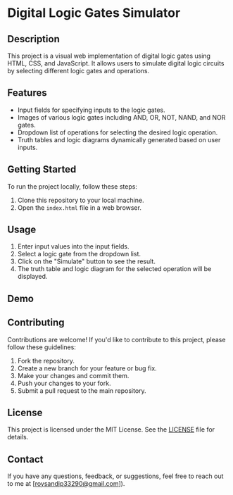 # Digital Logic Gates Simulator

## Description
This project is a visual web implementation of digital logic gates using HTML, CSS, and JavaScript. It allows users to simulate digital logic circuits by selecting different logic gates and operations.

## Features
- Input fields for specifying inputs to the logic gates.
- Images of various logic gates including AND, OR, NOT, NAND, and NOR gates.
- Dropdown list of operations for selecting the desired logic operation.
- Truth tables and logic diagrams dynamically generated based on user inputs.

## Getting Started
To run the project locally, follow these steps:
1. Clone this repository to your local machine.
2. Open the `index.html` file in a web browser.

## Usage
1. Enter input values into the input fields.
2. Select a logic gate from the dropdown list.
3. Click on the "Simulate" button to see the result.
4. The truth table and logic diagram for the selected operation will be displayed.

## Demo


## Contributing
Contributions are welcome! If you'd like to contribute to this project, please follow these guidelines:
1. Fork the repository.
2. Create a new branch for your feature or bug fix.
3. Make your changes and commit them.
4. Push your changes to your fork.
5. Submit a pull request to the main repository.

## License
This project is licensed under the MIT License. See the [LICENSE](LICENSE) file for details.

## Contact
If you have any questions, feedback, or suggestions, feel free to reach out to me at [roysandip33290@gmail.com]).

